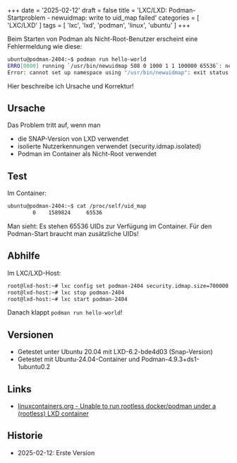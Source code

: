 +++
date = '2025-02-12'
draft = false
title = 'LXC/LXD: Podman-Startproblem - newuidmap: write to uid_map failed'
categories = [ 'LXC/LXD' ]
tags = [ 'lxc', 'lxd', 'podman', 'linux', 'ubuntu' ]
+++

<!--
LXC/LXD: Podman-Startproblem - newuidmap: write to uid_map failed
=================================================================
-->

Beim Starten von Podman als Nicht-Root-Benutzer erscheint eine
Fehlermeldung wie diese:

```sh
ubuntu@podman-2404:~$ podman run hello-world
ERRO[0000] running `/usr/bin/newuidmap 508 0 1000 1 1 100000 65536`: newuidmap: write to uid_map failed: Operation not permitted 
Error: cannot set up namespace using "/usr/bin/newuidmap": exit status 1
```

Hier beschreibe ich Ursache und Korrektur!

<!--more-->

Ursache
-------

Das Problem tritt auf, wenn man

- die SNAP-Version von LXD verwendet
- isolierte Nutzerkennungen verwendet (security.idmap.isolated)
- Podman im Container als Nicht-Root verwendet

Test
----

Im Container:

```sh
ubuntu@podman-2404:~$ cat /proc/self/uid_map
        0    1589824     65536
```

Man sieht: Es stehen 65536 UIDs zur Verfügung im Container.
Für den Podman-Start braucht man zusätzliche UIDs!

Abhilfe
-------

Im LXC/LXD-Host:

```sh
root@lxd-host:~# lxc config set podman-2404 security.idmap.size=700000
root@lxd-host:~# lxc stop podman-2404
root@lxd-host:~# lxc start podman-2404
```

Danach klappt `podman run hello-world`!

Versionen
---------

- Getestet unter Ubuntu 20.04 mit LXD-6.2-bde4d03
  (Snap-Version)
- Getestet mit Ubuntu-24.04-Container und Podman-4.9.3+ds1-1ubuntu0.2

Links
-----

- [linuxcontainers.org - Unable to run rootless docker/podman under a (rootless) LXD container](https://discuss.linuxcontainers.org/t/unable-to-run-rootless-docker-podman-under-a-rootless-lxd-container/15276)

Historie
--------

- 2025-02-12: Erste Version
